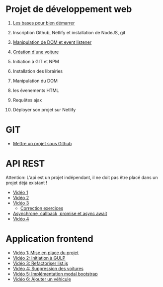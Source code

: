 # Projet de développement web

1. [Les bases pour bien démarrer](documentation/bases.md)

2. Inscription Github, Netlify et installation de NodeJS, git

3. [Manipulation de DOM et event listener](documentation/manipulation_dom.md)

3. [Création d'une voiture](documentation/car.md)

4. Initiation à GIT et NPM

5. Installation des librairies

6. Manipulation du DOM

7. les évenements HTML

8. Requêtes ajax

9. Déployer son projet sur Netlify


# GIT
- [Mettre un projet sous Github](https://www.youtube.com/watch?v=L-qyenqr-bI)



# API REST

Attention: L'api est un projet indépendant, il ne doit pas être placé dans un projet déjà existant !


 - [Vidéo 1](https://www.youtube.com/watch?v=a3z1JWKUc7I)
 - [Vidéo 2](https://www.youtube.com/watch?v=xlB9h1cVtBs)
 - [Vidéo 3](https://www.youtube.com/watch?v=VY644plilc8)
    - [Correction exercices](https://www.youtube.com/watch?v=_vWoAvTSTt8)
- [Asynchrone, callback, promise et async await](https://www.youtube.com/watch?v=nJ7Mrrpw7WI)    
- [Vidéo 4](https://www.youtube.com/watch?v=fr6CLs0K5YU)



# Application frontend

-  [Vidéo 1: Mise en place du projet](https://www.youtube.com/watch?v=eBRN0w6_Xqg)
-  [Vidéo 2: Initiation à GULP](https://www.youtube.com/watch?v=3sXplZ32ns8)
-  [Vidéo 3: Refactoriser list.js](https://www.youtube.com/watch?v=_rawlkkFWVQ)
-  [Vidéo 4: Suppression des voitures](https://www.youtube.com/watch?v=M6jPxxJAycI)
-  [Vidéo 5: Implémentation modal bootstrap ](https://www.youtube.com/watch?v=O7ECbVBDkE4)
-  [Vidéo 6: Ajouter un véhicule ](https://www.youtube.com/watch?v=lGKT8us0wf0)


